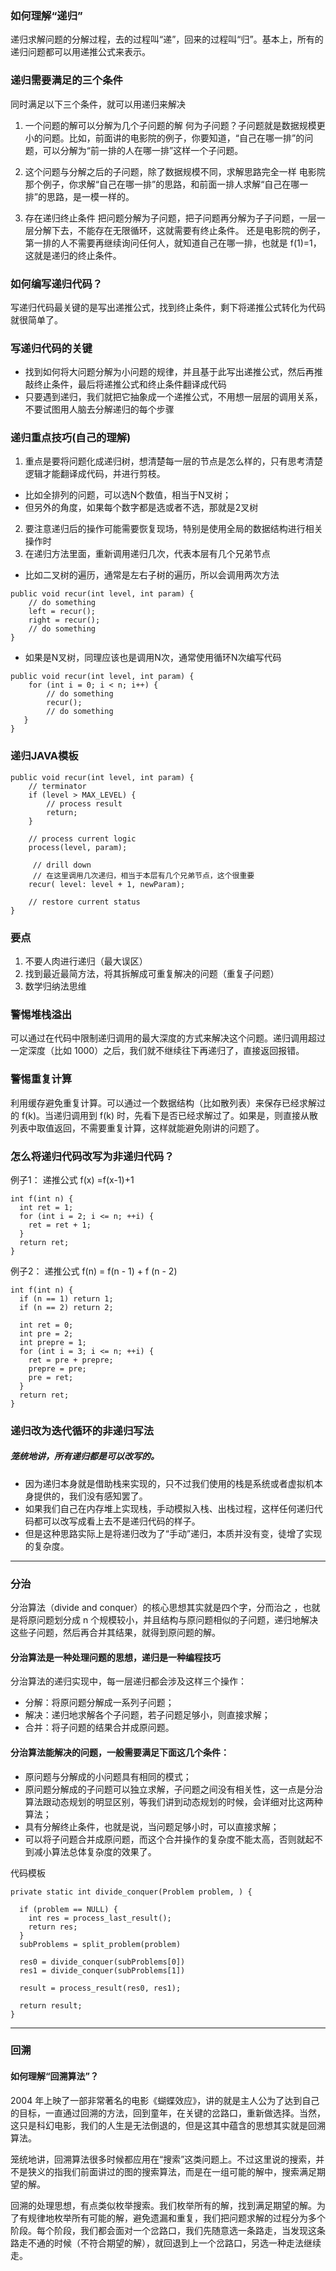 ### 如何理解“递归”
递归求解问题的分解过程，去的过程叫“递”，回来的过程叫“归”。基本上，所有的递归问题都可以用递推公式来表示。

### 递归需要满足的三个条件
同时满足以下三个条件，就可以用递归来解决

1. 一个问题的解可以分解为几个子问题的解
何为子问题？子问题就是数据规模更小的问题。比如，前面讲的电影院的例子，你要知道，“自己在哪一排”的问题，可以分解为“前一排的人在哪一排”这样一个子问题。

2. 这个问题与分解之后的子问题，除了数据规模不同，求解思路完全一样
电影院那个例子，你求解“自己在哪一排”的思路，和前面一排人求解“自己在哪一排”的思路，是一模一样的。

3. 存在递归终止条件
把问题分解为子问题，把子问题再分解为子子问题，一层一层分解下去，不能存在无限循环，这就需要有终止条件。
还是电影院的例子，第一排的人不需要再继续询问任何人，就知道自己在哪一排，也就是 f(1)=1，这就是递归的终止条件。

### 如何编写递归代码？
写递归代码最关键的是写出递推公式，找到终止条件，剩下将递推公式转化为代码就很简单了。

### 写递归代码的关键
+ 找到如何将大问题分解为小问题的规律，并且基于此写出递推公式，然后再推敲终止条件，最后将递推公式和终止条件翻译成代码
+ 只要遇到递归，我们就把它抽象成一个递推公式，不用想一层层的调用关系，不要试图用人脑去分解递归的每个步骤

### 递归重点技巧(自己的理解)
1. 重点是要将问题化成递归树，想清楚每一层的节点是怎么样的，只有思考清楚逻辑才能翻译成代码，并进行剪枝。
+ 比如全排列的问题，可以选N个数值，相当于N叉树；
+ 但另外的角度，如果每个数字都是选或者不选，那就是2叉树
2. 要注意递归后的操作可能需要恢复现场，特别是使用全局的数据结构进行相关操作时
3. 在递归方法里面，重新调用递归几次，代表本层有几个兄弟节点
+ 比如二叉树的遍历，通常是左右子树的遍历，所以会调用两次方法
```
public void recur(int level, int param) {
    // do something
    left = recur();
    right = recur();
    // do something
}
```
+ 如果是N叉树，同理应该也是调用N次，通常使用循环N次编写代码
```
public void recur(int level, int param) {
    for (int i = 0; i < n; i++) {
        // do something
        recur();
        // do something
   }
}
```

### 递归JAVA模板
```$xslt
public void recur(int level, int param) {
    // terminator
    if (level > MAX_LEVEL) {
        // process result
        return;
    }
    
    // process current logic
    process(level, param);
   
     // drill down
     // 在这里调用几次递归，相当于本层有几个兄弟节点，这个很重要
    recur( level: level + 1, newParam);
    
    // restore current status
}
```

### 要点
1. 不要人肉进行递归（最大误区）
2. 找到最近最简方法，将其拆解成可重复解决的问题（重复子问题）
3. 数学归纳法思维

### 警惕堆栈溢出
可以通过在代码中限制递归调用的最大深度的方式来解决这个问题。递归调用超过一定深度（比如 1000）之后，我们就不继续往下再递归了，直接返回报错。

### 警惕重复计算
利用缓存避免重复计算。可以通过一个数据结构（比如散列表）来保存已经求解过的 f(k)。当递归调用到 f(k) 时，先看下是否已经求解过了。如果是，则直接从散列表中取值返回，不需要重复计算，这样就能避免刚讲的问题了。

### 怎么将递归代码改写为非递归代码？
例子1：
递推公式  f(x) =f(x-1)+1
```$xslt
int f(int n) {
  int ret = 1;
  for (int i = 2; i <= n; ++i) {
    ret = ret + 1;
  }
  return ret;
}
```

例子2：
递推公式  f(n) = f(n - 1) + f (n - 2)
```$xslt
int f(int n) {
  if (n == 1) return 1;
  if (n == 2) return 2;
  
  int ret = 0;
  int pre = 2;
  int prepre = 1;
  for (int i = 3; i <= n; ++i) {
    ret = pre + prepre;
    prepre = pre;
    pre = ret;
  }
  return ret;
}
```

### 递归改为迭代循环的非递归写法
##### 笼统地讲，所有递归都是可以改写的。
+ 因为递归本身就是借助栈来实现的，只不过我们使用的栈是系统或者虚拟机本身提供的，我们没有感知罢了。
+ 如果我们自己在内存堆上实现栈，手动模拟入栈、出栈过程，这样任何递归代码都可以改写成看上去不是递归代码的样子。
+ 但是这种思路实际上是将递归改为了“手动”递归，本质并没有变，徒增了实现的复杂度。

---
### 分治
分治算法（divide and conquer）的核心思想其实就是四个字，分而治之 ，也就是将原问题划分成 n 个规模较小，并且结构与原问题相似的子问题，递归地解决这些子问题，然后再合并其结果，就得到原问题的解。

#### 分治算法是一种处理问题的思想，递归是一种编程技巧
分治算法的递归实现中，每一层递归都会涉及这样三个操作：
+ 分解：将原问题分解成一系列子问题；
+ 解决：递归地求解各个子问题，若子问题足够小，则直接求解；
+ 合并：将子问题的结果合并成原问题。

#### 分治算法能解决的问题，一般需要满足下面这几个条件：
+ 原问题与分解成的小问题具有相同的模式；
+ 原问题分解成的子问题可以独立求解，子问题之间没有相关性，这一点是分治算法跟动态规划的明显区别，等我们讲到动态规划的时候，会详细对比这两种算法；
+ 具有分解终止条件，也就是说，当问题足够小时，可以直接求解；
+ 可以将子问题合并成原问题，而这个合并操作的复杂度不能太高，否则就起不到减小算法总体复杂度的效果了。

代码模板
```$xslt
private static int divide_conquer(Problem problem, ) {
  
  if (problem == NULL) {
    int res = process_last_result();
    return res;     
  }
  subProblems = split_problem(problem)
  
  res0 = divide_conquer(subProblems[0])
  res1 = divide_conquer(subProblems[1])
  
  result = process_result(res0, res1);
  
  return result;
}
```
---
### 回溯

#### 如何理解“回溯算法”？
2004 年上映了一部非常著名的电影《蝴蝶效应》，讲的就是主人公为了达到自己的目标，一直通过回溯的方法，回到童年，在关键的岔路口，重新做选择。当然，这只是科幻电影，我们的人生是无法倒退的，但是这其中蕴含的思想其实就是回溯算法。

笼统地讲，回溯算法很多时候都应用在“搜索”这类问题上。不过这里说的搜索，并不是狭义的指我们前面讲过的图的搜索算法，而是在一组可能的解中，搜索满足期望的解。

回溯的处理思想，有点类似枚举搜索。我们枚举所有的解，找到满足期望的解。为了有规律地枚举所有可能的解，避免遗漏和重复，我们把问题求解的过程分为多个阶段。每个阶段，我们都会面对一个岔路口，我们先随意选一条路走，当发现这条路走不通的时候（不符合期望的解），就回退到上一个岔路口，另选一种走法继续走。